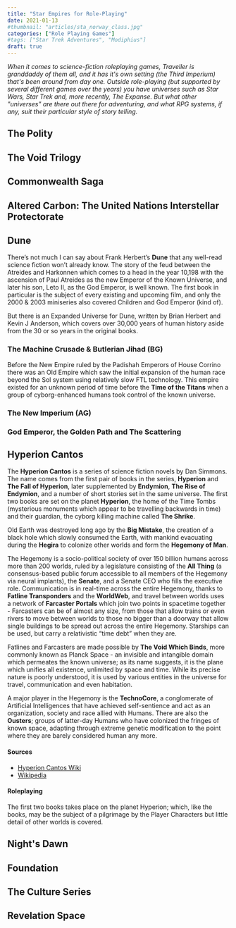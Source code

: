 ```yaml
---
title: "Star Empires for Role-Playing"
date: 2021-01-13
#thumbnail: "articles/sta_norway_class.jpg"
categories: ["Role Playing Games"]
#tags: ["Star Trek Adventures", "Modiphius"]
draft: true
---
```


_When it comes to science-fiction roleplaying games, Traveller is granddaddy of them all, and it has it's own setting (the Third Imperium) that's been around from day one. Outside role-playing (but supported by several different games over the years) you have universes such as Star Wars, Star Trek and, more recently, The Expanse. But what other "universes" are there out there for adventuring, and what RPG systems, if any, suit their particular style of story telling._

## The Polity 

## The Void Trilogy

## Commonwealth Saga

## Altered Carbon: The United Nations Interstellar Protectorate

## Dune
There’s not much I can say about Frank Herbert’s **Dune** that any well-read science fiction won’t already know. The story of the feud between the Atreides and Harkonnen which comes to a head in the year 10,198 with the ascension of Paul Atreides as the new Emperor of the Known Universe, and later his son, Leto II, as the God Emperor, is well known. The first book in particular is the subject of every existing and upcoming film, and only the 2000 & 2003 miniseries also covered Children and God Emperor (kind of).

But there is an Expanded Universe for Dune, written by Brian Herbert and Kevin J Anderson, which covers over 30,000 years of human history aside from the 30 or so years in the original books.

### The Machine Crusade & Butlerian Jihad (BG)
Before the New Empire ruled by the Padishah Emperors of House Corrino there was an Old Empire which saw the initial expansion of the human race beyond the Sol system using relatively slow FTL technology. This empire existed for an unknown period of time before the **Time of the Titans** when a group of cyborg-enhanced humans took control of the known universe.

### The New Imperium (AG)

### God Emperor, the Golden Path and The Scattering

## Hyperion Cantos
The **Hyperion Cantos** is a series of science fiction novels by Dan Simmons. The name comes from the first pair of books in the series, **Hyperion** and **The Fall of Hyperion**, later supplemented by **Endymion**, **The Rise of Endymion**, and a number of short stories set in the same universe. The first two books are set on the planet **Hyperion**, the home of the Time Tombs (mysterious monuments which appear to be travelling backwards in time) and their guardian, the cyborg killing machine called **The Shrike**.

Old Earth was destroyed long ago by the **Big Mistake**, the creation of a black hole which slowly consumed the Earth, with mankind evacuating during the **Hegira** to colonize other worlds and form the **Hegemony of Man**. 

The Hegemony is a socio-political society of over 150 billion humans across more than 200 worlds, ruled by a legislature consisting of the **All Thing** (a consensus-based public forum accessible to all members of the Hegemony via neural implants), the **Senate**, and a Senate CEO who fills the executive role. Communication is in real-time across the entire Hegemony, thanks to **Fatline Transponders** and the **WorldWeb**, and travel between worlds uses a network of **Farcaster Portals** which join two points in spacetime together - Farcasters can be of almost any size, from those that allow trains or even rivers to move between worlds to those no bigger than a doorway that allow single buildings to be spread out across the entire Hegemony. Starships can be used, but carry a relativistic “time debt” when they are.

Fatlines and Farcasters are made possible by **The Void Which Binds**, more commonly known as Planck Space - an invisible and intangible domain which permeates the known universe; as its name suggests, it is the plane which unifies all existence, unlimited by space and time. While its precise nature is poorly understood, it is used by various entities in the universe for travel, communication and even habitation. 

A major player in the Hegemony is the **TechnoCore**, a conglomerate of Artificial Intelligences that have achieved self-sentience and act as an organization, society and race allied with Humans. There are also the **Ousters**; groups of latter-day Humans who have colonized the fringes of known space, adapting through extreme genetic modification to the point where they are barely considered human any more.

#### Sources
* [Hyperion Cantos Wiki](https://hyperioncantos.fandom.com/wiki/Hyperion_Cantos_Wiki)
* [Wikipedia](https://en.wikipedia.org/wiki/Hyperion_Cantos)
#### Roleplaying
The first two books takes place on the planet Hyperion; which, like the books, may be the subject of a pilgrimage by the Player Characters but little detail of other worlds is covered.

## Night's Dawn

## Foundation

## The Culture Series

## Revelation Space